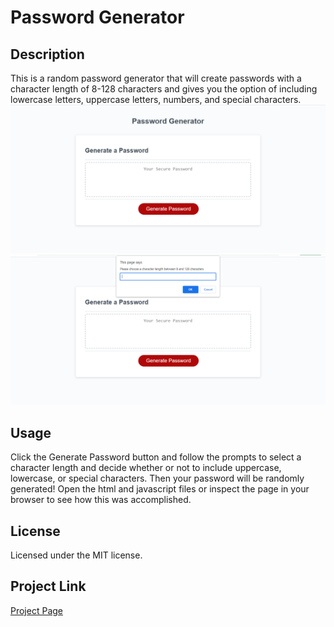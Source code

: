 # Password Generator
## Description
This is a random password generator that will create passwords with a character length of 8-128 characters and gives you the option of including lowercase letters, uppercase letters, numbers, and special characters.
![screenshot](https://github.com/hewman82/Password-Generator/blob/main/PG-Screenshots/Screenshot%20(17).png)
![screenshot](https://github.com/hewman82/Password-Generator/blob/main/PG-Screenshots/Screenshot%20(18).png)
## Usage
Click the Generate Password button and follow the prompts to select a character length and decide whether or not to include uppercase, lowercase, or special characters. Then your password will be randomly generated! Open the html and javascript files or inspect the page in your browser to see how this was accomplished.
## License
Licensed under the MIT license.
## Project Link
[Project Page](https://hewman82.github.io/Password-Generator/)
